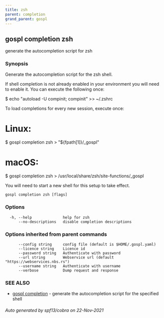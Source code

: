 ```yaml
---
title: zsh
parent: completion
grand_parent: gospl
---
```


## gospl completion zsh

generate the autocompletion script for zsh

### Synopsis


Generate the autocompletion script for the zsh shell.

If shell completion is not already enabled in your environment you will need
to enable it.  You can execute the following once:

$ echo "autoload -U compinit; compinit" >> ~/.zshrc

To load completions for every new session, execute once:
# Linux:
$ gospl completion zsh > "${fpath[1]}/_gospl"
# macOS:
$ gospl completion zsh > /usr/local/share/zsh/site-functions/_gospl

You will need to start a new shell for this setup to take effect.


```
gospl completion zsh [flags]
```

### Options

```
  -h, --help              help for zsh
      --no-descriptions   disable completion descriptions
```

### Options inherited from parent commands

```
      --config string     config file (default is $HOME/.gospl.yaml)
      --licence string    Licence id
      --password string   Authenticate with password
      --url string        Webservice url (default "https://webservices.nbs.rs")
      --username string   Authenticate with username
      --verbose           Dump request and response
```

### SEE ALSO

* [gospl completion](index.md)	 - generate the autocompletion script for the specified shell

###### Auto generated by spf13/cobra on 22-Nov-2021
